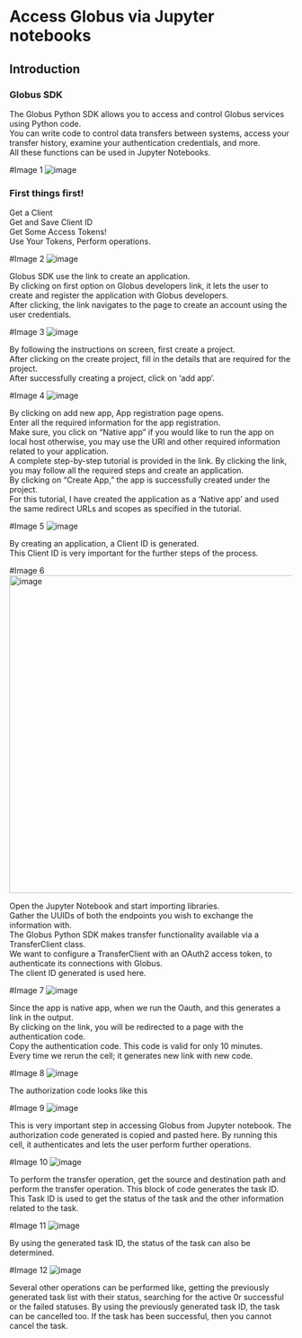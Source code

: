 # Access Globus via Jupyter notebooks
## Introduction
### Globus SDK

The Globus Python SDK allows you to access and control Globus services using Python code. <br>
You can write code to control data transfers between systems, access your transfer history, examine your authentication credentials, and more. 
<br> All these functions can be used in Jupyter Notebooks.

#Image 1
![image](https://user-images.githubusercontent.com/79628214/118164353-05291200-b3f1-11eb-985c-ccc4fac32b9a.png)


### First things first!

Get a Client <br>
Get and Save Client ID <br>
Get Some Access Tokens! <br>
Use Your Tokens, Perform operations. <br>

#Image 2
![image](https://user-images.githubusercontent.com/79628214/118171830-aa47e880-b3f9-11eb-9f70-b81f8710265d.png)


Globus SDK use the link to create an application. <br>
By  clicking on first option on Globus developers link, it lets the user to create and register the application with Globus developers. <br>
After clicking, the link navigates to the page to create an account using the user credentials.

#Image 3
![image](https://user-images.githubusercontent.com/79628214/118172605-90f36c00-b3fa-11eb-8119-690e9313046a.png)


By following the instructions on screen, first create a project. <br>
After clicking on the create project, fill in the details that are required for the project. <br>
After successfully creating a project, click on ‘add app’.

#Image 4
![image](https://user-images.githubusercontent.com/79628214/118172672-a2d50f00-b3fa-11eb-9814-c97d50c8f631.png)


By clicking on add new app, App registration page opens. <br>
Enter all the required information for the app registration. <br>
Make sure, you click on “Native app” if you  would like to run the app on local host otherwise, you may use the URI and other required information related to your application. <br>
A complete step-by-step tutorial is provided in the link. By clicking the link, you may follow all the required steps and create an application. <br>
By clicking on “Create App,”  the app is successfully created under the project. <br>
For this tutorial, I have created the application as a ‘Native app’ and used the same redirect URLs and scopes as specified  in the tutorial. <br>

#Image 5
![image](https://user-images.githubusercontent.com/79628214/118172708-acf70d80-b3fa-11eb-9bc2-699fe98203d9.png)


By creating an application, a Client ID is generated. <br>
This Client ID is very important for the further steps of the process. <br>

#Image 6
<img width="565" alt="image" src="https://user-images.githubusercontent.com/79628214/118180232-4e369180-b404-11eb-91c0-3723a61e417c.png">


Open the Jupyter Notebook and start importing libraries. <br>
Gather the UUIDs of both the endpoints you wish to exchange the information with. <br>
The Globus Python SDK makes transfer functionality available via a TransferClient class. <br>
We want to configure a TransferClient with an OAuth2 access token, to authenticate its connections with Globus. <br>
The client ID generated is used here.

#Image 7
![image](https://user-images.githubusercontent.com/79628214/118180294-5bec1700-b404-11eb-97bb-9933c1a07438.png)


Since the app is native app, when we run the Oauth, and this generates a link in the output. <br>
By clicking on the link, you will be redirected to a page with the authentication code. <br>
Copy the authentication code. This code is valid for only 10 minutes. <br>
Every time we rerun the cell; it generates new link with new code. <br>



#Image 8
![image](https://user-images.githubusercontent.com/79628214/118180329-673f4280-b404-11eb-9f48-653fab680f34.png)

The authorization code looks like this

#Image 9
![image](https://user-images.githubusercontent.com/79628214/118180386-76be8b80-b404-11eb-8214-2dd3ff6ec5a6.png)


This is very important step in accessing Globus from Jupyter notebook. The authorization code generated is copied and pasted here. By running this cell, it authenticates and lets the user perform further operations.

#Image 10
![image](https://user-images.githubusercontent.com/79628214/118180408-7e7e3000-b404-11eb-90ad-7951e9239fbc.png)


To perform the transfer operation, get the source and destination path and perform the transfer operation. 
This block of code generates the task ID. 
This Task ID is used to get the status of the task and the other information related to the task.

#Image 11
![image](https://user-images.githubusercontent.com/79628214/118180439-863dd480-b404-11eb-89c9-2768798033b7.png)


By using the generated task ID, the status of the task can also be determined.

#Image 12
![image](https://user-images.githubusercontent.com/79628214/118180483-935ac380-b404-11eb-9cc9-f69c179adaf3.png)

Several other operations can be performed like, getting the previously generated task list with their status, searching for the active 0r successful or the failed statuses.
By using the previously  generated task ID, the task can be cancelled too. 
If the task has been successful, then you cannot cancel the task. 
